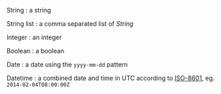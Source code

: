 String
: a string

String list
: a comma separated list of *String*

Integer
: an integer

Boolean
: a boolean

Date
: a date using the `yyyy-mm-dd` pattern

Datetime
: a combined date and time in UTC according to [ISO-8601](http://en.wikipedia.org/wiki/ISO_8601), eg. `2014-02-04T08:00:00Z`
